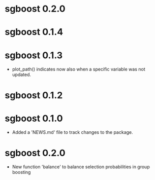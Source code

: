 # sgboost 0.2.0

# sgboost 0.1.4

# sgboost 0.1.3

* plot_path() indicates now also when a specific variable was not updated.

# sgboost 0.1.2

# sgboost 0.1.0

* Added a 'NEWS.md' file to track changes to the package.

# sgboost 0.2.0

* New function 'balance' to balance selection probabilities in group boosting
